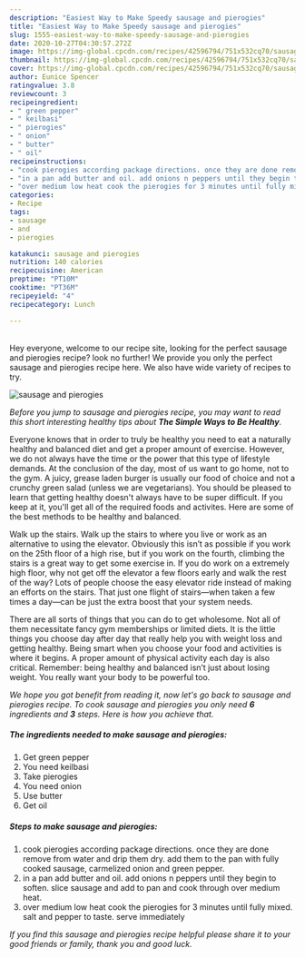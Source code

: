 ```yaml
---
description: "Easiest Way to Make Speedy sausage and pierogies"
title: "Easiest Way to Make Speedy sausage and pierogies"
slug: 1555-easiest-way-to-make-speedy-sausage-and-pierogies
date: 2020-10-27T04:30:57.272Z
image: https://img-global.cpcdn.com/recipes/42596794/751x532cq70/sausage-and-pierogies-recipe-main-photo.jpg
thumbnail: https://img-global.cpcdn.com/recipes/42596794/751x532cq70/sausage-and-pierogies-recipe-main-photo.jpg
cover: https://img-global.cpcdn.com/recipes/42596794/751x532cq70/sausage-and-pierogies-recipe-main-photo.jpg
author: Eunice Spencer
ratingvalue: 3.8
reviewcount: 3
recipeingredient:
- " green pepper"
- " keilbasi"
- " pierogies"
- " onion"
- " butter"
- " oil"
recipeinstructions:
- "cook pierogies according package directions. once they are done remove from water and drip them dry. add them to the pan with fully cooked sausage, carmelized onion and green pepper."
- "in a pan add butter and oil. add onions n peppers until they begin to soften. slice sausage and add to pan and cook through over medium heat."
- "over medium low heat cook the pierogies for 3 minutes until fully mixed. salt and pepper to taste. serve immediately"
categories:
- Recipe
tags:
- sausage
- and
- pierogies

katakunci: sausage and pierogies 
nutrition: 140 calories
recipecuisine: American
preptime: "PT10M"
cooktime: "PT36M"
recipeyield: "4"
recipecategory: Lunch

---
```

<br>
Hey everyone, welcome to our recipe site, looking for the perfect sausage and pierogies recipe? look no further! We provide you only the perfect sausage and pierogies recipe here. We also have wide variety of recipes to try.
<br>


![sausage and pierogies](https://img-global.cpcdn.com/recipes/42596794/751x532cq70/sausage-and-pierogies-recipe-main-photo.jpg)

<i>Before you jump to sausage and pierogies recipe, you may want to read this short interesting healthy tips about <strong>The Simple Ways to Be Healthy</strong>.</i>

Everyone knows that in order to truly be healthy you need to eat a naturally healthy and balanced diet and get a proper amount of exercise. However, we do not always have the time or the power that this type of lifestyle demands. At the conclusion of the day, most of us want to go home, not to the gym. A juicy, grease laden burger is usually our food of choice and not a crunchy green salad (unless we are vegetarians). You should be pleased to learn that getting healthy doesn't always have to be super difficult. If you keep at it, you'll get all of the required foods and activites. Here are some of the best methods to be healthy and balanced.

Walk up the stairs. Walk up the stairs to where you live or work as an alternative to using the elevator. Obviously this isn’t as possible if you work on the 25th floor of a high rise, but if you work on the fourth, climbing the stairs is a great way to get some exercise in. If you do work on a extremely high floor, why not get off the elevator a few floors early and walk the rest of the way? Lots of people choose the easy elevator ride instead of making an efforts on the stairs. That just one flight of stairs—when taken a few times a day—can be just the extra boost that your system needs. 

There are all sorts of things that you can do to get wholesome. Not all of them necessitate fancy gym memberships or limited diets. It is the little things you choose day after day that really help you with weight loss and getting healthy. Being smart when you choose your food and activities is where it begins. A proper amount of physical activity each day is also critical. Remember: being healthy and balanced isn’t just about losing weight. You really want your body to be powerful too. 


<i>We hope you got benefit from reading it, now let's go back to sausage and pierogies recipe. To cook sausage and pierogies you only need <strong>6</strong> ingredients and <strong>3</strong> steps. Here is how you achieve that.
</i>

##### The ingredients needed to make sausage and pierogies:

1. Get  green pepper
1. You need  keilbasi
1. Take  pierogies
1. You need  onion
1. Use  butter
1. Get  oil


##### Steps to make sausage and pierogies:

1. cook pierogies according package directions. once they are done remove from water and drip them dry. add them to the pan with fully cooked sausage, carmelized onion and green pepper.
1. in a pan add butter and oil. add onions n peppers until they begin to soften. slice sausage and add to pan and cook through over medium heat.
1. over medium low heat cook the pierogies for 3 minutes until fully mixed. salt and pepper to taste. serve immediately


<i>If you find this sausage and pierogies recipe helpful please share it to your good friends or family, thank you and good luck.</i>
